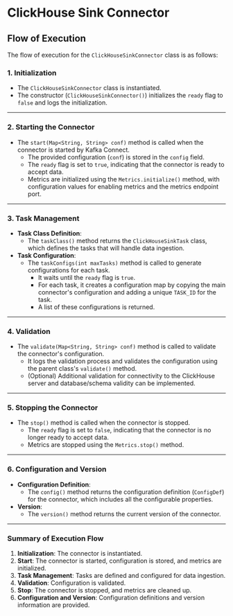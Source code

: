 # ClickHouse Sink Connector

## Flow of Execution

The flow of execution for the `ClickHouseSinkConnector` class is as follows:

### 1. Initialization
- The `ClickHouseSinkConnector` class is instantiated.
- The constructor (`ClickHouseSinkConnector()`) initializes the `ready` flag to `false` and logs the initialization.

---

### 2. Starting the Connector
- The `start(Map<String, String> conf)` method is called when the connector is started by Kafka Connect.
  - The provided configuration (`conf`) is stored in the `config` field.
  - The `ready` flag is set to `true`, indicating that the connector is ready to accept data.
  - Metrics are initialized using the `Metrics.initialize()` method, with configuration values for enabling metrics and the metrics endpoint port.

---

### 3. Task Management
- **Task Class Definition**:
  - The `taskClass()` method returns the `ClickHouseSinkTask` class, which defines the tasks that will handle data ingestion.
- **Task Configuration**:
  - The `taskConfigs(int maxTasks)` method is called to generate configurations for each task.
    - It waits until the `ready` flag is `true`.
    - For each task, it creates a configuration map by copying the main connector's configuration and adding a unique `TASK_ID` for the task.
    - A list of these configurations is returned.

---

### 4. Validation
- The `validate(Map<String, String> conf)` method is called to validate the connector's configuration.
  - It logs the validation process and validates the configuration using the parent class's `validate()` method.
  - (Optional) Additional validation for connectivity to the ClickHouse server and database/schema validity can be implemented.

---

### 5. Stopping the Connector
- The `stop()` method is called when the connector is stopped.
  - The `ready` flag is set to `false`, indicating that the connector is no longer ready to accept data.
  - Metrics are stopped using the `Metrics.stop()` method.

---

### 6. Configuration and Version
- **Configuration Definition**:
  - The `config()` method returns the configuration definition (`ConfigDef`) for the connector, which includes all the configurable properties.
- **Version**:
  - The `version()` method returns the current version of the connector.

---

### Summary of Execution Flow
1. **Initialization**: The connector is instantiated.
2. **Start**: The connector is started, configuration is stored, and metrics are initialized.
3. **Task Management**: Tasks are defined and configured for data ingestion.
4. **Validation**: Configuration is validated.
5. **Stop**: The connector is stopped, and metrics are cleaned up.
6. **Configuration and Version**: Configuration definitions and version information are provided.